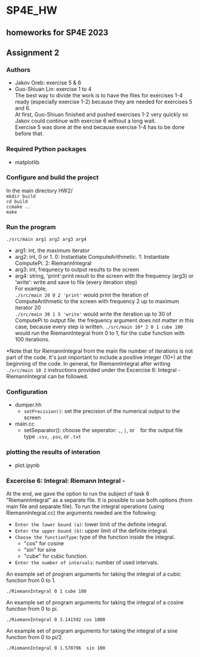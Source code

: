 # SP4E_HW
## homeworks for SP4E 2023
## Assignment 2
### Authors
- Jakov Oreb: exercise 5 & 6
- Guo-Shiuan Lin: exercise 1 to 4 \
The best way to divide the work is to have the files for exercises 1-4 ready (especially exercise 1-2) because they are needed for exercises 5 and 6.\
At first, Guo-Shiuan finished and pushed exercises 1-2 very quickly so Jakov could continue with exercise 6 without a long wait.\
Exercise 5 was done at the end because exercise 1-4 has to be done before that.
 
### Required Python packages
- matplotlib
  
### Configure and build the project 
In the main directory HW2/\
`mkdir build`\
`cd build`\
`ccmake ..`\
`make`

### Run the program
`./src/main arg1 arg2 arg3 arg4`
- arg1: int, the maximum iterator
- arg2: int, 0 or 1. 0: Instantiate ComputeArithmetic. 1: Instantiate ComputePi. 2: RiemannIntegral 
- arg3: int, frequnecy to output results to the screen
- arg4: string, 'print':print result to the screen with the frequency (arg3) or 'write': write and save to file (every iteration step)\
For example,\
`./src/main 20 0 2 'print'` would print the iteration of ComputeArithmetic to the screen with frequency 2 up to maximum iterator 20\
`./src/main 30 1 5 'write'` would write the iteration up to 30 of ComputePi to output file. the frequency argument does not matter in this case, because every step is written.
`./src/main 10* 2 0 1 cube 100` would run the RiemannIntegral from 0 to 1, for the cube function with 100 iterations.

*Note that for RiemannIntegral from the main file number of iterations is not part of the code. It's just important to include a positive integer (10+) at the beginning of the code.
In general, for RiemannIntegral after writing `./src/main 10 2` instructions provided under the Excercise 6: Integral - RiemannIntegral can be followed.

### Configuration
- dumper.hh
  - `setPrecision()`: set the precision of the numerical output to the screen
- main.cc
  - setSeparator(): choose the seperator: `,`, `|`, or ` ` for the output file type `.csv`, `.psv`, or `.txt`   

### plotting the results of interation 
- plot.ipynb

### Excercise 6: Integral: Riemann Integral - 

At the end, we gave the option to run the subject of task 6 "RiemannIntegral" as a separate file. It is possible to use both options (from main file and separate file).
To run the integral operations (using RiemannIntegral.cc) the arguments needed are the following:

- ```Enter the lower bound (a)```: lower limit of the definite integral.
- ```Enter the upper bound (b)```: upper limit of the definite integral.
- ```Choose the functionType```: type of the function inside the integral.
    - "cos" for cosine
    - "sin" for sine
    - "cube" for cubic function.
- ```Enter the number of intervals```: number of used intervals.   

An example set of program arguments for taking the integral of a cubic function from 0 to 1.
```g++
./RiemannIntegral 0 1 cube 100 
```
An example set of program arguments for taking the integral of a cosine function from 0 to pi.
```g++
./RiemannIntegral 0 3.141592 cos 1000
```
An example set of program arguments for taking the integral of a sine function from 0 to pi/2.
```g++
./RiemannIntegral 0 1.570796  sin 100
```
